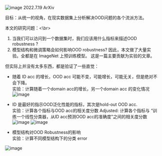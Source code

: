 ![image](https://user-images.githubusercontent.com/35918277/189467550-aa3b7c62-f38f-4c30-ad7c-602579e70435.png)
2022.7.19 ArXiv

目标：从统一的视角，在现实数据集上分析解决OOD问题的各个流派方法。<br>

本文的研究问题：<\br>
1. 当我们可以访问到一个数据集时，我们应该用什么指标来描述OOD robustness ?
2. 模型结构和微调策略会如何影响OOD robustness?
因此，本文做了大量实验。全都是在 ImageNet 上预训练模型。 这是一篇主要贡献为实验的文章。<br>

但实际上并没有太多东西，都是验证了一些直觉：<br>
- 随着 ID acc 的增长，OOD acc 可能不变，可能增长，可能无关，但是绝对不会下降。<br>
实验：计算随着一个domain acc的增长，另一个domain acc 的变化情况
![image](https://user-images.githubusercontent.com/35918277/189467696-6850d55d-bb34-4eab-a34d-5f46a797a45c.png)

- ID 是最好的指示OOD泛化性能的指标，其次是hold-out OOD acc.<br>
实验：计算各个指标与OOD acc的相关度分数
Adjusted: 计算各个指标与 “训练一个线性分类器，从ID acc预测OOD acc的准确度”之间的相关度分数![image](https://user-images.githubusercontent.com/35918277/189467742-5de73633-5676-4d77-8ca2-d4a19db125d9.png)
![image](https://user-images.githubusercontent.com/35918277/189467745-84d6a439-55eb-476a-8577-4be25c1d3749.png)

- 模型结构对OOD Robustness的影响 <br>
实验：计算不同模型结构下的分类 error

![image](https://user-images.githubusercontent.com/35918277/189467761-85591b6d-a777-4e9f-8459-61722fd11e3e.png)

